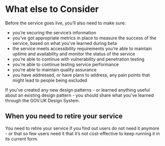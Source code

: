 # What else to Consider

Before the service goes live, you’ll also need to make sure:

* you’re securing the service’s information
* you’ve got appropriate metrics in place to measure the success of the service, based on what you’ve learned during 
  beta
* the service meets accessibility requirements you’re able to maintain uptime and availability and monitor the status of 
  the service
* you’re able to continue with vulnerability and penetration testing
* you’re able to continue testing service performance
* you’re able to maintain quality assurance
* you have addressed, or have plans to address, any pain points that might lead to people being excluded

If you’ve created any new design patterns - or learned anything useful about an existing design pattern - you should 
share what you’ve learned through the GOV.UK Design System.

## When you need to retire your service

You need to retire your service if you find out users do not need it anymore - or that so few users need it that it’s 
not cost-effective to keep running it in its current form.
